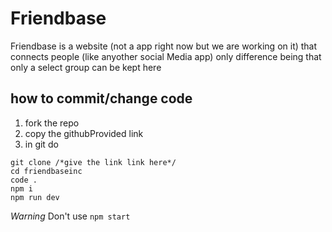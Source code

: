 # Friendbase
Friendbase is a website (not a app right now but we are working on it) that connects people (like anyother social Media app) only difference being that 
only a select group can be kept here

## how to commit/change code
1) fork the repo
2) copy the githubProvided link 
3) in git do 
```
git clone /*give the link link here*/
cd friendbaseinc
code .
npm i
npm run dev
```
_Warning_ Don't use `npm start`
